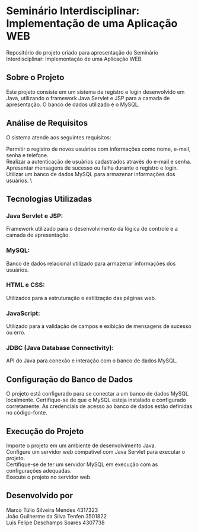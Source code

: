 # Seminário Interdisciplinar: Implementação de uma Aplicação WEB
Repositório do projeto criado para apresentação do Seminário Interdisciplinar: Implementação de uma Aplicação WEB.

## Sobre o Projeto
Este projeto consiste em um sistema de registro e login desenvolvido em Java, utilizando o framework Java Servlet e JSP para a camada de apresentação. O banco de dados utilizado é o MySQL.

## Análise de Requisitos
O sistema atende aos seguintes requisitos:

Permitir o registro de novos usuários com informações como nome, e-mail, senha e telefone. \
Realizar a autenticação de usuários cadastrados através do e-mail e senha. \
Apresentar mensagens de sucesso ou falha durante o registro e login. \
Utilizar um banco de dados MySQL para armazenar informações dos usuários. \

## Tecnologias Utilizadas
### Java Servlet e JSP:
Framework utilizado para o desenvolvimento da lógica de controle e a camada de apresentação.
### MySQL:
Banco de dados relacional utilizado para armazenar informações dos usuários.
### HTML e CSS:
Utilizados para a estruturação e estilização das páginas web.
### JavaScript:
Utilizado para a validação de campos e exibição de mensagens de sucesso ou erro.
### JDBC (Java Database Connectivity):
API do Java para conexão e interação com o banco de dados MySQL.

## Configuração do Banco de Dados
O projeto está configurado para se conectar a um banco de dados MySQL localmente. Certifique-se de que o MySQL esteja instalado e configurado corretamente. As credenciais de acesso ao banco de dados estão definidas no código-fonte.

## Execução do Projeto
Importe o projeto em um ambiente de desenvolvimento Java. \
Configure um servidor web compatível com Java Servlet para executar o projeto. \
Certifique-se de ter um servidor MySQL em execução com as configurações adequadas. \
Execute o projeto no servidor web.

## Desenvolvido por
Marco Túlio Silveira Mendes 4317323\
João Guilherme da Silva Tenfen 3501822\
Luis Felipe Deschamps Soares 4307738 

